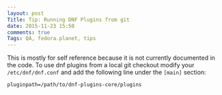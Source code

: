 ```yaml
---
layout: post
Title: Tip: Running DNF Plugins from git
date: 2015-11-23 15:50
comments: true
Tags: QA, fedora.planet, tips
---
```


This is mostly for self reference because it is not currently documented
in the code. To use dnf plugins from a local git checkout modify your
`/etc/dnf/dnf.conf` and add the following line under the `[main]` section:

    pluginpath=/path/to/dnf-plugins-core/plugins

